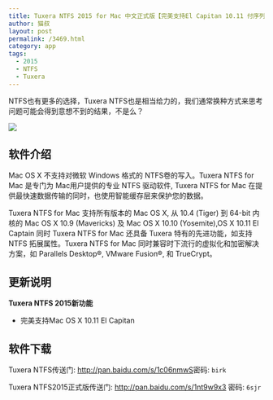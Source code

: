 ```yaml
---
title: Tuxera NTFS 2015 for Mac 中文正式版【完美支持El Capitan 10.11 付序列号】
author: 猫叔
layout: post
permalink: /3469.html
category: app
tags:
  - 2015
  - NTFS
  - Tuxera
---
```


NTFS也有更多的选择，Tuxera NTFS也是相当给力的，我们通常换种方式来思考问题可能会得到意想不到的结果，不是么？

![](http://cache.maoshu.cc/wp-content/uploads/2015/08/31dde03aaee82bb6-300x300.png)

## 软件介绍

Mac OS X 不支持对微软 Windows 格式的 NTFS卷的写入。Tuxera NTFS for Mac 是专门为 Mac用户提供的专业 NTFS 驱动软件, Tuxera NTFS for Mac 在提供最快速数据传输的同时，也使用智能缓存层来保护您的数据。

Tuxera NTFS for Mac 支持所有版本的 Mac OS X, 从 10.4 (Tiger) 到 64-bit 内核的 Mac OS X 10.9 (Mavericks) 及 Mac OS X 10.10 (Yosemite),OS X 10.11 El Captain 同时 Tuxera NTFS for Mac 还具备 Tuxera 特有的先进功能，如支持 NTFS 拓展属性。Tuxera NTFS for Mac 同时兼容时下流行的虚拟化和加密解决方案，如 Parallels Desktop®, VMware Fusion®, 和 TrueCrypt。

## 更新说明
**Tuxera NTFS 2015新功能**

- 完美支持Mac OS X 10.11 El Capitan


## 软件下载

Tuxera NTFS传送门: <http://pan.baidu.com/s/1c06nmwS>密码: `birk`

Tuxera NTFS2015正式版传送门: <http://pan.baidu.com/s/1nt9w9x3> 密码: `6sjr`


